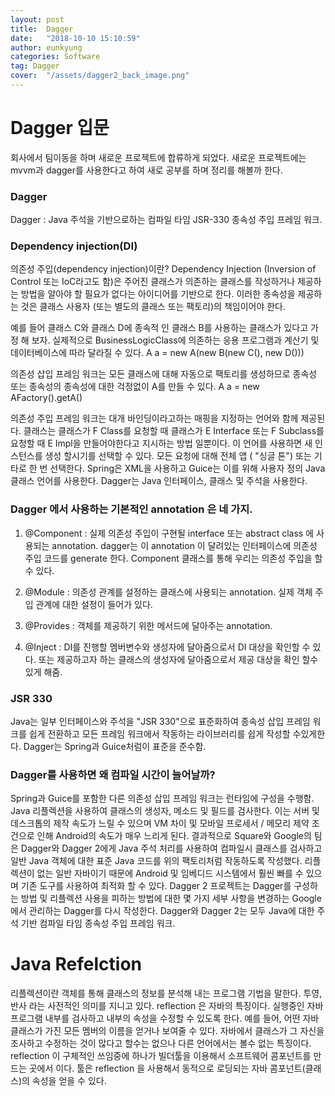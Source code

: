 ```yaml
---
layout: post
title:  Dagger
date:   "2018-10-10 15:10:59"
author: eunkyung
categories: Software
tag: Dagger
cover:  "/assets/dagger2_back_image.png"
---
```


# Dagger 입문
회사에서 팀이동을 하며 새로운 프로젝트에 합류하게 되었다. 새로운 프로젝트에는 mvvm과 dagger를 사용한다고 하여 새로 공부를 하며 정리를 해볼까 한다.

### Dagger
Dagger : Java 주석을 기반으로하는 컴파일 타임 JSR-330 종속성 주입 프레임 워크.
### Dependency injection(DI)
의존성 주입(dependency injection)이란?
Dependency Injection (Inversion of Control 또는 IoC라고도 함)은 주어진 클래스가 의존하는 클래스를 작성하거나 제공하는 방법을 알아야 할 필요가 없다는 아이디어를 기반으로 한다. 이러한 종속성을 제공하는 것은 클래스 사용자 (또는 별도의 클래스 또는 팩토리)의 책임이어야 한다.

예를 들어 클래스 C와 클래스 D에 종속적 인 클래스 B를 사용하는 클래스가 있다고 가정 해 보자. 실제적으로 BusinessLogicClass에 의존하는 응용 프로그램과 계산기 및 데이터베이스에 따라 달라질 수 있다. A a = new A(new B(new C(), new D()))


의존성 삽입 프레임 워크는 모든 클래스에 대해 자동으로 팩토리를 생성하므로 종속성 또는 종속성의 종속성에 대한 걱정없이 A를 만들 수 있다. A a = new AFactory().getA()

의존성 주입 프레임 워크는 대개 바인딩이라고하는 매핑을 지정하는 언어와 함께 제공된다. 클래스는 클래스가 F Class를 요청할 때 클래스가 E Interface 또는 F Subclass를 요청할 때 E Impl을 만들어야한다고 지시하는 방법 일뿐이다. 이 언어를 사용하면 새 인스턴스를 생성 할시기를 선택할 수 있다. 모든 요청에 ​​대해 전체 앱 ( "싱글 톤") 또는 기타로 한 번 선택한다. Spring은 XML을 사용하고 Guice는 이를 위해 사용자 정의 Java 클래스 언어를 사용한다. Dagger는 Java 인터페이스, 클래스 및 주석을 사용한다.

### Dagger 에서 사용하는 기본적인 annotation 은 네 가지.

1. @Component : 실제 의존성 주입이 구현될 interface 또는 abstract class 에 사용되는 annotation. dagger는 이 annotation 이 달려있는 인터페이스에 의존성 주입 코드를 generate 한다. Component 클래스를 통해 우리는 의존성 주입을 할 수 있다.

2. @Module : 의존성 관계를 설정하는 클래스에 사용되는 annotation. 실제 객체 주입 관계에 대한 설정이 들어가 있다.

3. @Provides : 객체를 제공하기 위한 메서드에 달아주는 annotation.

4. @Inject : DI를 진행할 멤버변수와 생성자에 달아줌으로서 DI 대상을 확인할 수 있다. 또는 제공하고자 하는 클래스의 생성자에 달아줌으로서 제공 대상을 확인 할수 있게 해줌.


### JSR 330
Java는 일부 인터페이스와 주석을 "JSR 330"으로 표준화하여 종속성 삽입 프레임 워크를 쉽게 전환하고 모든 프레임 워크에서 작동하는 라이브러리를 쉽게 작성할 수있게한다. Dagger는 Spring과 Guice처럼이 표준을 준수함.

### Dagger를 사용하면 왜 컴파일 시간이 늘어날까?
Spring과 Guice를 포함한 다른 의존성 삽입 프레임 워크는 런타임에 구성을 수행함. Java 리플렉션을 사용하여 클래스의 생성자, 메소드 및 필드를 검사한다. 이는 서버 및 데스크톱의 제작 속도가 느릴 수 있으며 VM 차이 및 모바일 프로세서 / 메모리 제약 조건으로 인해 Android의 속도가 매우 느리게 된다. 결과적으로 Square와 Google의 팀은 Dagger와 Dagger 2에게 Java 주석 처리를 사용하여 컴파일시 클래스를 검사하고 일반 Java 객체에 대한 표준 Java 코드를 위의 팩토리처럼 작동하도록 작성했다. 리플렉션이 없는 일반 자바이기 때문에 Android 및 임베디드 시스템에서 훨씬 빠를 수 있으며 기존 도구를 사용하여 최적화 할 수 있다. Dagger 2 프로젝트는 Dagger를 구성하는 방법 및 리플렉션 사용을 피하는 방법에 대한 몇 가지 세부 사항을 변경하는 Google에서 관리하는 Dagger를 다시 작성한다. Dagger와 Dagger 2는 모두 Java에 대한 주석 기반 컴파일 타임 종속성 주입 프레임 워크.

# Java Refelction
리플렉션이란 객체를 통해 클래스의 정보를 분석해 내는 프로그램 기법을 말한다. 투영, 반사 라는 사전적인 의미를 지니고 있다.
reflection 은 자바의 특징이다. 실행중인 자바프로그램 내부를 검사하고 내부의 속성을 수정할 수 있도록 한다. 예를 들어, 어떤 자바클래스가 가진 모든 멤버의 이름을 얻거나 보여줄 수 있다.
자바에서 클래스가 그 자신을 조사하고 수정하는 것이  많다고 할수는 없으나 다른 언어에서는 볼수 없는 특징이다.
reflection 이 구체적인 쓰임중에 하나가 빌더툴을 이용해서 소프트웨어 콤포넌트를 만드는 곳에서 이다. 툴은 reflection 을 사용해서 동적으로 로딩되는 자바 콤포넌트(클래스)의 속성을 얻을 수 있다.

